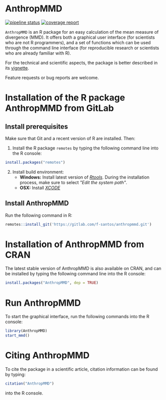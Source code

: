 AnthropMMD 
==========
[![pipeline status](https://gitlab.com/f-santos/anthropmmd/badges/master/pipeline.svg)](https://gitlab.com/f-santos/anthropmmd/commits/master)
[![coverage report](https://gitlab.com/f-santos/anthropmmd/badges/master/coverage.svg)](https://gitlab.com/f-santos/anthropmmd/commits/master)

`AnthropMMD` is an R package for an easy calculation of the mean measure of divergence (MMD). It offers both a graphical user interface (for scientists who are not R programmers), and a set of functions which can be used through the command line interface (for reproducible research or scientists who are already familiar with R).

For the technical and scientific aspects, the package is better described in its [vignette](https://cran.r-project.org/web/packages/AnthropMMD/vignettes/intro_AnthropMMD.html).

Feature requests or bug reports are welcome.

# Installation of the R package AnthropMMD from GitLab

## Install prerequisites

Make sure that Git and a recent version of R are installed. Then:

1. Install the R package `remotes` by typing the following command line into the R console:

```r
install.packages("remotes")
```

2. Install build environment:
    * **Windows:** Install latest version of *[Rtools](https://cran.r-project.org/bin/windows/Rtools/)*. During the installation process, make sure to select *"Edit the system path"*.
    * **OSX:** Install *[XCODE](https://developer.apple.com/xcode/)*

## Install AnthropMMD

Run the following command in R:

```r
remotes::install_git('https://gitlab.com/f-santos/anthropmmd.git')
```

# Installation of AnthropMMD from CRAN

The latest stable version of AnthropMMD is also available on CRAN, and can be installed by typing the following command line into the R console:

```r
install.packages("AnthropMMD", dep = TRUE)
```
	
# Run AnthropMMD

To start the graphical interface, run the following commands into the R console:

```r
library(AnthropMMD)
start_mmd()
```

# Citing AnthropMMD

To cite the package in a scientific article, citation information can be found by typing:

```r
citation("AnthropMMD")
```

into the R console.
